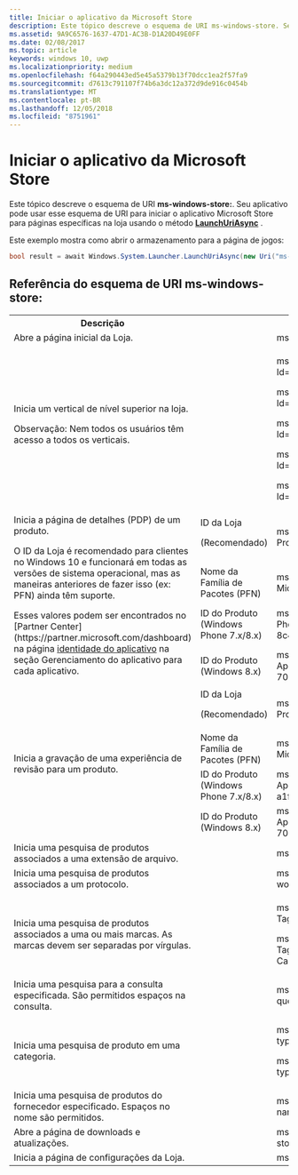 ```yaml
---
title: Iniciar o aplicativo da Microsoft Store
description: Este tópico descreve o esquema de URI ms-windows-store. Seu aplicativo pode usar esse esquema de URI para iniciar o aplicativo Microsoft Store para páginas específicas na loja.
ms.assetid: 9A9C6576-1637-47D1-AC3B-D1A20D49E0FF
ms.date: 02/08/2017
ms.topic: article
keywords: windows 10, uwp
ms.localizationpriority: medium
ms.openlocfilehash: f64a290443ed5e45a5379b13f70dcc1ea2f57fa9
ms.sourcegitcommit: d7613c791107f74b6a3dc12a372d9de916c0454b
ms.translationtype: MT
ms.contentlocale: pt-BR
ms.lasthandoff: 12/05/2018
ms.locfileid: "8751961"
---
```

# <a name="launch-the-microsoft-store-app"></a>Iniciar o aplicativo da Microsoft Store



Este tópico descreve o esquema de URI **ms-windows-store:**. Seu aplicativo pode usar esse esquema de URI para iniciar o aplicativo Microsoft Store para páginas específicas na loja usando o método [**LaunchUriAsync**](https://msdn.microsoft.com/library/windows/apps/hh701476) .

Este exemplo mostra como abrir o armazenamento para a página de jogos:

```cs
bool result = await Windows.System.Launcher.LaunchUriAsync(new Uri("ms-windows-store://navigatetopage/?Id=Games"));
```

## <a name="ms-windows-store-uri-scheme-reference"></a>Referência do esquema de URI ms-windows-store:

<table>
<tr><th>Descrição</th><th></th><th>Esquema de URI</th></tr>
<tr><td>Abre a página inicial da Loja.</td><td /><td>ms-windows-store://home</td></tr>
<tr><td>Inicia um vertical de nível superior na loja.<p>Observação: Nem todos os usuários têm acesso a todos os verticais.</p>
</td><td /><td>
<p>ms-windows-store://navigatetopage/?Id=Apps </p>
<p>ms-windows-store://navigatetopage/?Id=Games</p>
<p>ms-windows-store://navigatetopage/?Id=Music</p>
<p>ms-windows-store://navigatetopage/?Id=Video</p>
<p>ms-windows-store://navigatetopage/?Id=LOB</p>
</td>
</tr>
<tr>
<td rowspan="4">Inicia a página de detalhes (PDP) de um produto. <p>O ID da Loja é recomendado para clientes no Windows 10 e funcionará em todas as versões de sistema operacional, mas as maneiras anteriores de fazer isso (ex: PFN) ainda têm suporte.</p>
<p>Esses valores podem ser encontrados no [Partner Center](https://partner.microsoft.com/dashboard) na página <a href="https://msdn.microsoft.com/library/windows/apps/mt148561.aspx">identidade do aplicativo</a> na seção Gerenciamento do aplicativo para cada aplicativo.</p>
</td>
<td>
ID da Loja <p>(Recomendado)</p>
</td>
<td>
<p>ms-windows-store://pdp/?ProductId=9WZDNCRFHVJL</p>
</td>
</tr>
<tr>
<td>Nome da Família de Pacotes (PFN)</td>
<td>ms-windows-store://pdp/?PFN= Microsoft.Office.OneNote_8wekyb3d8bbwe
</td>
</tr>
<tr>
<td>ID do Produto (Windows Phone 7.x/8.x)</td>
<td>ms-windows-store://pdp/?PhoneAppId=ca05b3ab-f157-450c-8c49-a1f127f5e71d </td>
</tr>
<tr>
<td>ID do Produto (Windows 8.x)</td>
<td>ms-windows-store://pdp/?AppId=f022389f-f3a6-417e-ad23-704fbdf57117
</td>
</tr>
<tr>
<td rowspan="4">Inicia a gravação de uma experiência de revisão para um produto.</td>
<td>ID da Loja <p>(Recomendado)</p></td>
<td>ms-windows-store://review/?ProductId=9WZDNCRFHVJL </td>
</tr>
<tr>
<td>Nome da Família de Pacotes (PFN)</td>
<td>ms-windows-store://review/?PFN= Microsoft.Office.OneNote_8wekyb3d8bbwe
</td>
</tr>
<tr>
<td>ID do Produto (Windows Phone 7.x/8.x)</td>
<td>ms-windows-store://reviewapp/?AppId=ca05b3ab-f157-450c-8c49-a1f127f5e71d </td>
</tr>
<tr>
<td>ID do Produto (Windows 8.x)</td>
<td>ms-windows-store://review/?AppId=f022389f-f3a6-417e-ad23-704fbdf57117 </td>
</tr>
<tr>
<td>Inicia uma pesquisa de produtos associados a uma extensão de arquivo. </td>
<td />
<td>ms-windows-store://assoc/?FileExt=pdf
</td>
</tr>
<tr>
<td>Inicia uma pesquisa de produtos associados a um protocolo.</td>
<td />
<td>ms-windows-store://assoc/?Protocol=ms-word </td>
</tr>
<tr>
<td>Inicia uma pesquisa de produtos associados a uma ou mais marcas. As marcas devem ser separadas por vírgulas.
</td>
<td />
<td>
<p>ms-windows-store://assoc/?Tags=Photos_Rich_Media_Edit </p>
<p>ms-windows-store://assoc/?Tags=Photos_Rich_Media_Edit, Camera_Capture_App</p>
</td>
</tr>
<tr>
<td>
Inicia uma pesquisa para a consulta especificada. São permitidos espaços na consulta.
</td>
<td />
<td>ms-windows-store://search/?query=OneNote </td>
</tr>
<tr>
<td>Inicia uma pesquisa de produto em uma categoria.</td>
<td />
<td>
<p>ms-windows-store://browse/?type=Apps&amp;cat=Productivity</p>
<p>ms-windows-store://browse/?type=Apps&amp;cat=Health+%26+fitness </p>
</td>
</tr>
<tr>
<td>Inicia uma pesquisa de produtos do fornecedor especificado. Espaços no nome são permitidos.
</td>
<td />
<td>ms-windows-store://publisher/?name=Microsoft Corporation
</td>
</tr>
<tr><td>Abre a página de downloads e atualizações.</td>
<td />
<td>ms-windows-store://downloadsandupdates </td>
</tr>
<tr>
<td>Inicia a página de configurações da Loja.</td>
<td />
<td>ms-windows-store://settings </td>
</tr>
</table>

 

 
